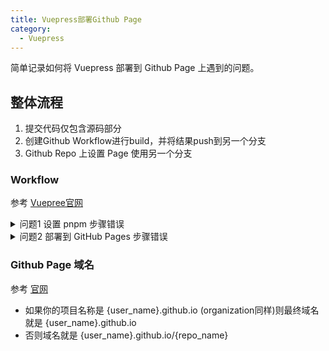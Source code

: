 ```yaml
---
title: Vuepress部署Github Page
category:
  - Vuepress
---
```


简单记录如何将 Vuepress 部署到 Github Page 上遇到的问题。

<!-- more -->

## 整体流程

1. 提交代码仅包含源码部分
2. 创建Github Workflow进行build，并将结果push到另一个分支
3. Github Repo 上设置 Page 使用另一个分支

### Workflow

参考 [Vuepree官网](https://vuepress.vuejs.org/zh/guide/deployment.html#github-pages)

<details>
<summary>问题1 设置 pnpm 步骤错误</summary>

默认的workflow配置使用了 [pnpm/action-setup](https://github.com/pnpm/action-setup)，但没有声明 version，如果你的 package.json 没有定义 packageManager 就会报错。

你也可以加入 version

```yml
      - uses: pnpm/action-setup@v4
        with:
          version: 10
```

</details>

<details>
<summary>问题2 部署到 GitHub Pages 步骤错误</summary>

workflow的最后需要将build之后的结果推送到 gh-pages 分支，有可能出现没有权限的情况，中需要设置权限。

你的Repo -> Settings -> Actions -> General -> Workflow permissions -> Read and write permissions

</details>


### Github Page 域名

参考 [官网](https://pages.github.com/)

- 如果你的项目名称是 {user_name}.github.io (organization同样)则最终域名就是 {user_name}.github.io
- 否则域名就是 {user_name}.github.io/{repo_name}